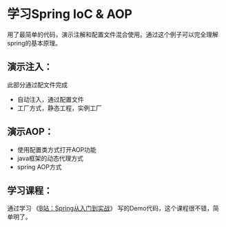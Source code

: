 # 学习Spring IoC & AOP

用了最简单的代码，演示注解和配置文件混合使用。通过这个例子可以完全理解spring的基本原理。

## 演示注入：
此部分通过配文件完成
* 自动注入，通过配置文件
* 工厂方式，静态工程，实例工厂

## 演示AOP：
* 使用配置类方式打开AOP功能
* java框架的动态代理方式
* spring AOP方式


## 学习课程：
通过学习 《[B站：Spring从入门到实战](https://www.bilibili.com/video/av62689841)》 写的Demo代码，这个课程很不错，简单明了。
